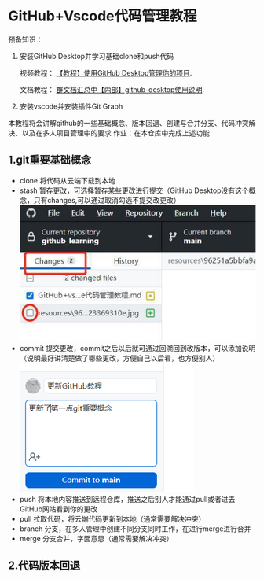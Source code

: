 # GitHub+Vscode代码管理教程
预备知识：
1. 安装GitHub Desktop并学习基础clone和push代码
   <p>视频教程： <a href="https://www.bilibili.com/video/BV13W411U7HY/?share_source=weixin_web&share_times=1&vd_source=b91afc82e63b14bfbf720e51d03b61b0" title="欢迎访问逐浪软件官网">【教程】使用GitHub Desktop管理你的项目</a>.</p>
    <p>文档教程： <a href="https://docs.qq.com/pdf/DZE15UXJVVkxzRlF2" title="欢迎访问逐浪软件官网">群文档汇总中【内部】github-desktop使用说明</a>.</p>
2. 安装vscode并安装插件Git Graph

本教程将会讲解github的一些基础概念、版本回退、创建与合并分支、代码冲突解决、以及在多人项目管理中的要求
作业：在本仓库中完成上述功能

## 1.git重要基础概念
* clone   将代码从云端下载到本地
* stash   暂存更改，可选择暂存某些更改进行提交（GitHub Desktop没有这个概念，只有changes,可以通过取消勾选不提交改更改）
![图片](resources\img_changes.jpg)
* commit    提交更改，commit之后以后就可通过回溯回到改版本，可以添加说明（说明最好讲清楚做了哪些更改，方便自己以后看，也方便别人）
![图片](resources\img_commit.png)
* push  将本地内容推送到远程仓库，推送之后别人才能通过pull或者进去GitHub网站看到你的更改
* pull  拉取代码，将云端代码更新到本地（通常需要解决冲突）
* branch    分支，在多人管理中创建不同分支同时工作，在进行merge进行合并
* merge     分支合并，字面意思（通常需要解决冲突）


## 2.代码版本回退